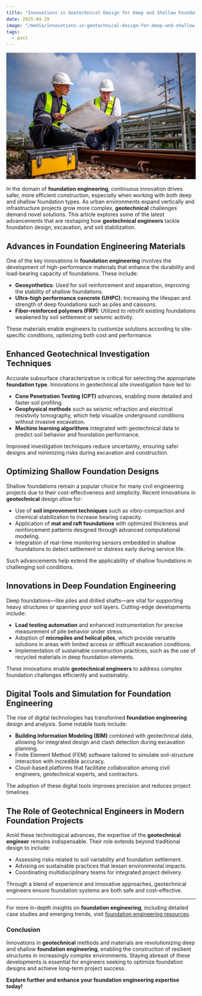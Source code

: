 ```yaml
---
title: "Innovations in Geotechnical Design for Deep and Shallow Foundation Engineering"
date: 2025-04-29
image: "/media/innovations-in-geotechnical-design-for-deep-and-shallow-foundation-engineering.webp"
tags:
  - post
---
```


![Innovations in Geotechnical Design for Deep and Shallow Foundation Engineering](/media/innovations-in-geotechnical-design-for-deep-and-shallow-foundation-engineering.webp)

In the domain of **foundation engineering**, continuous innovation drives safer, more efficient construction, especially when working with both deep and shallow foundation types. As urban environments expand vertically and infrastructure projects grow more complex, **geotechnical** challenges demand novel solutions. This article explores some of the latest advancements that are reshaping how **geotechnical engineers** tackle foundation design, excavation, and soil stabilization.

## Advances in Foundation Engineering Materials

One of the key innovations in **foundation engineering** involves the development of high-performance materials that enhance the durability and load-bearing capacity of foundations. These include:

- **Geosynthetics**: Used for soil reinforcement and separation, improving the stability of shallow foundations.
- **Ultra-high performance concrete (UHPC)**: Increasing the lifespan and strength of deep foundations such as piles and caissons.
- **Fiber-reinforced polymers (FRP)**: Utilized to retrofit existing foundations weakened by soil settlement or seismic activity.

These materials enable engineers to customize solutions according to site-specific conditions, optimizing both cost and performance.

## Enhanced Geotechnical Investigation Techniques

Accurate subsurface characterization is critical for selecting the appropriate **foundation type**. Innovations in geotechnical site investigation have led to:

- **Cone Penetration Testing (CPT)** advances, enabling more detailed and faster soil profiling.
- **Geophysical methods** such as seismic refraction and electrical resistivity tomography, which help visualize underground conditions without invasive excavation.
- **Machine learning algorithms** integrated with geotechnical data to predict soil behavior and foundation performance.

Improved investigation techniques reduce uncertainty, ensuring safer designs and minimizing risks during excavation and construction.

## Optimizing Shallow Foundation Designs

Shallow foundations remain a popular choice for many civil engineering projects due to their cost-effectiveness and simplicity. Recent innovations in **geotechnical** design allow for:

- Use of **soil improvement techniques** such as vibro-compaction and chemical stabilization to increase bearing capacity.
- Application of **mat and raft foundations** with optimized thickness and reinforcement patterns designed through advanced computational modeling.
- Integration of real-time monitoring sensors embedded in shallow foundations to detect settlement or distress early during service life.

Such advancements help extend the applicability of shallow foundations in challenging soil conditions.

## Innovations in Deep Foundation Engineering

Deep foundations—like piles and drilled shafts—are vital for supporting heavy structures or spanning poor soil layers. Cutting-edge developments include:

- **Load testing automation** and enhanced instrumentation for precise measurement of pile behavior under stress.
- Adoption of **micropiles and helical piles**, which provide versatile solutions in areas with limited access or difficult excavation conditions.
- Implementation of sustainable construction practices, such as the use of recycled materials in deep foundation elements.

These innovations enable **geotechnical engineers** to address complex foundation challenges efficiently and sustainably.

## Digital Tools and Simulation for Foundation Engineering

The rise of digital technologies has transformed **foundation engineering** design and analysis. Some notable tools include:

- **Building Information Modeling (BIM)** combined with geotechnical data, allowing for integrated design and clash detection during excavation planning.
- Finite Element Method (FEM) software tailored to simulate soil-structure interaction with incredible accuracy.
- Cloud-based platforms that facilitate collaboration among civil engineers, geotechnical experts, and contractors.

The adoption of these digital tools improves precision and reduces project timelines.

## The Role of Geotechnical Engineers in Modern Foundation Projects

Amid these technological advances, the expertise of the **geotechnical engineer** remains indispensable. Their role extends beyond traditional design to include:

- Assessing risks related to soil variability and foundation settlement.
- Advising on sustainable practices that lessen environmental impacts.
- Coordinating multidisciplinary teams for integrated project delivery.

Through a blend of experience and innovative approaches, geotechnical engineers ensure foundation systems are both safe and cost-effective.

---

For more in-depth insights on **foundation engineering**, including detailed case studies and emerging trends, visit [foundation engineering resources](https://newspeak.today/foundation-engineering).

### Conclusion

Innovations in **geotechnical** methods and materials are revolutionizing deep and shallow **foundation engineering**, enabling the construction of resilient structures in increasingly complex environments. Staying abreast of these developments is essential for engineers seeking to optimize foundation designs and achieve long-term project success.

**Explore further and enhance your foundation engineering expertise today!**
